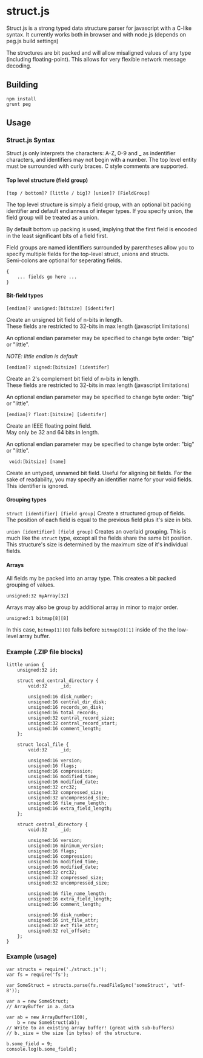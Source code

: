 struct.js
=========

Struct.js is a strong typed data structure parser for javascript with a C-like syntax. 
It currently works both in browser and with node.js (depends on peg.js build settings)

The structures are bit packed and will allow misaligned values of any type 
(including floating-point).  This allows for very flexible network message decoding.

Building
--------

	npm install
	grunt peg


Usage
-----

### Struct.js Syntax

Struct.js only interprets the characters: A-Z, 0-9 and _ as indentifier characters, and 
identifiers may not begin with a number.  The top level entity must be surrounded with 
curly braces. C style comments are supported.


#### Top level structure (field group)

```[top / bottom]? [little / big]? [union]? [FieldGroup]```

The top level structure is simply a field group, with an optional bit packing identifier and
default endianness of integer types.  If you specify union, the field group will be treated as
a union.

By default bottom up packing is used, implying that the first field is encoded in the least
significant bits of a field first.

Field groups are named identifiers surrounded by parentheses allow you to specify 
multiple fields for the top-level struct, unions and structs.  
Semi-colons are optional for seperating fields.  

	{
		... fields go here ...
	}

#### Bit-field types	

```[endian]? unsigned:[bitsize] [identifer]```

Create an unsigned bit field of n-bits in length.  
These fields are restricted to 32-bits in max length (javascript limitations)

An optional endian parameter may be specified to change byte order: "big" or "little".

*NOTE: little endian is default*

```[endian]? signed:[bitsize] [identifer]```

Create an 2's complement bit field of n-bits in length.  
These fields are restricted to 32-bits in max length (javascript limitations)

An optional endian parameter may be specified to change byte order: "big" or "little".

```[endian]? float:[bitsize] [identifer]```

Create an IEEE floating point field.  
May only be 32 and 64 bits in length.

An optional endian parameter may be specified to change byte order: "big" or "little".

``` void:[bitsize] [name]```

Create an untyped, unnamed bit field. Useful for aligning bit fields.
For the sake of readability, you may specify an identifier name for your void fields.  
This identifier is ignored.

#### Grouping types

```struct [identifier] [field group]``` 
Create a structured group of fields.  
The position of each field is equal to the previous field plus it's size in bits.

```union [identifier] [field group]```
Creates an overlaid grouping.  This is much like the ```struct``` type, except 
all the fields share the same bit position.  This structure's size is determined
by the maximum size of it's individual fields.

#### Arrays

All fields my be packed into an array type.  This creates a bit packed grouping of values.

	unsigned:32 myArray[32]

Arrays may also be group by additional array in minor to major order.

 	unsigned:1 bitmap[8][8]

In this case, ```bitmap[1][0]``` falls before ```bitmap[0][1]``` inside of the the low-level
array buffer.

### Example (.ZIP file blocks)

	little union {
		unsigned:32 id;

		struct end_central_directory {
			void:32 	_id;
			
			unsigned:16 disk_number;
			unsigned:16 central_dir_disk;
			unsigned:16 records_on_disk;
			unsigned:16 total_records;
			unsigned:32 central_record_size;
			unsigned:32 central_record_start;
			unsigned:16 comment_length;
		};

		struct local_file {
			void:32 	_id;

			unsigned:16	version;
			unsigned:16 flags;
			unsigned:16 compression;
			unsigned:16 modified_time;
			unsigned:16 modified_date;
			unsigned:32 crc32;
			unsigned:32 compressed_size;
			unsigned:32 uncompressed_size;
			unsigned:16 file_name_length;
			unsigned:16 extra_field_length;
		};

		struct central_directory {
			void:32 	_id;

			unsigned:16	version;
			unsigned:16	minimum_version;
			unsigned:16	flags;
			unsigned:16	compression;
			unsigned:16	modified_time;
			unsigned:16	modified_date;
			unsigned:32	crc32;
			unsigned:32	compressed_size;
			unsigned:32	uncompressed_size;

			unsigned:16	file_name_length;
			unsigned:16	extra_field_length;
			unsigned:16	comment_length;

			unsigned:16	disk_number;
			unsigned:16	int_file_attr;
			unsigned:32	ext_file_attr;
			unsigned:32	rel_offset;
		};
	}

### Example (usage)

	var structs = require('./struct.js');
	var fs = require('fs');

	var SomeStruct = structs.parse(fs.readFileSync('someStruct', 'utf-8'));

	var a = new SomeStruct;
	// ArrayBuffer in a._data

	var ab = new ArrayBuffer(100),
		b = new SomeStruct(ab);
	// Write to an existing array buffer! (great with sub-buffers)
	// b._size = the size (in bytes) of the structure.

	b.some_field = 9;
	console.log(b.some_field);
